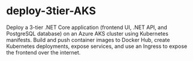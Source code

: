 # deploy-3tier-AKS
Deploy a 3-tier .NET Core application (frontend UI, .NET API, and PostgreSQL database) on an Azure AKS cluster using Kubernetes manifests. Build and push container images to Docker Hub, create Kubernetes deployments, expose services, and use an Ingress to expose the frontend over the internet.
